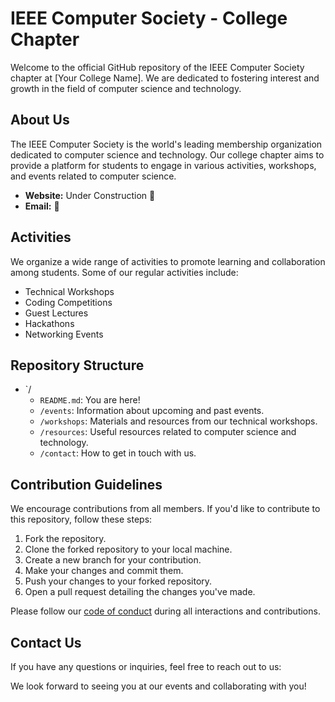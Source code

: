 # IEEE Computer Society - College Chapter


Welcome to the official GitHub repository of the IEEE Computer Society chapter at [Your College Name]. We are dedicated to fostering interest and growth in the field of computer science and technology.

## About Us

The IEEE Computer Society is the world's leading membership organization dedicated to computer science and technology. Our college chapter aims to provide a platform for students to engage in various activities, workshops, and events related to computer science.

- **Website:** Under Construction 🚧
- **Email:** 🚧

## Activities

We organize a wide range of activities to promote learning and collaboration among students. Some of our regular activities include:

- Technical Workshops
- Coding Competitions
- Guest Lectures
- Hackathons
- Networking Events


## Repository Structure

- `/
  - `README.md`: You are here!
  - `/events`: Information about upcoming and past events.
  - `/workshops`: Materials and resources from our technical workshops.
  - `/resources`: Useful resources related to computer science and technology.
  - `/contact`: How to get in touch with us.

## Contribution Guidelines

We encourage contributions from all members. If you'd like to contribute to this repository, follow these steps:

1. Fork the repository.
2. Clone the forked repository to your local machine.
3. Create a new branch for your contribution.
4. Make your changes and commit them.
5. Push your changes to your forked repository.
6. Open a pull request detailing the changes you've made.

Please follow our [code of conduct](link_to_code_of_conduct) during all interactions and contributions.

## Contact Us

If you have any questions or inquiries, feel free to reach out to us:

We look forward to seeing you at our events and collaborating with you!

